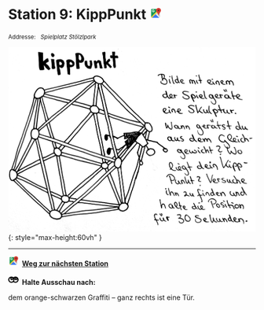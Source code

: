 # Station 9: KippPunkt  <a href="https://www.google.com/maps/dir/?api=1&travelmode=walking&destination=13.0203848,47.8031593"><img src="https://github.com/kipppunkte/kipppunkte/raw/gh-pages/assets/google-maps.svg" width="24" height="24"></a>

<small>Addresse:<em style="margin-left: 10px">Spielplatz Stölzlpark</em></small>



![Image title](assets/9_Spiel-Station_KippPunkt.png){: style="max-height:60vh" }





____

<a href="https://www.google.com/maps/dir/?api=1&travelmode=walking&destination=13.0202298,47.8035138"><img src="https://github.com/kipppunkte/kipppunkte/raw/gh-pages/assets/google-maps.svg" style="height: 1.5em;margin-right: 0.5em"></a>**[Weg zur nächsten Station](next_url)**



<img src="https://github.com/kipppunkte/kipppunkte/raw/gh-pages/assets/eyes.svg" style="height: 1.5em;background: white;margin-right: 0.5em">**Halte Ausschau nach:**

dem orange-schwarzen Graffiti – ganz rechts ist eine Tür.